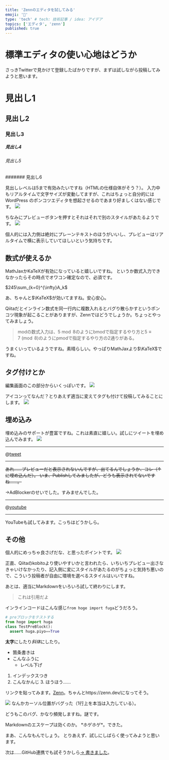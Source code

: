 ```yaml
---
title: 'Zennのエディタを試してみる'
emoji: '📄'
type: 'tech' # tech: 技術記事 / idea: アイデア
topics: ['エディタ', 'zenn']
published: true
---
```


# 標準エディタの使い心地はどうか

さっきTwitterで見かけて登録したばかりですが、まずは試しながら投稿してみようと思います。

# 見出し1

## 見出し2

### 見出し3

##### 見出し4

###### 見出し5

####### 見出し6

見出しレベルは5まで有効みたいですね（HTMLの仕様自体がそう？）。
入力中もリアルタイムで文字サイズが変動してますが、これはちょっと自分的には WordPress のポンコツエディタを想起させるのであまり好ましくはない感じです。
![](https://storage.googleapis.com/zenn-user-upload/z54eg19ib7nmmu2vsx5dkvh1sfbg)

ちなみにプレビューボタンを押すとそれはそれで別のスタイルがあたるようです。
![](https://storage.googleapis.com/zenn-user-upload/r8gu67bpw33cp37pyo5vkpdzyuih)

個人的には入力側は絶対にプレーンテキストのほうがいいし、プレビューはリアルタイムで横に表示していてほしいという気持ちです。

## 数式が使えるか

MathJaxかKaTeXが有効になっていると嬉しいですね。
というか数式入力できなかったらその時点でオワコン確定なので、必須です。

$245\sum_{k=0}^{\infty}A_k$

あ、ちゃんと$\KaTeX$が効いてますね。安心安心。

Qiitaだとインライン数式を同一行内に複数入れるとバグり散らかすというポンコツ現象が起こることがありますが、Zennではどうでしょうか。ちょっとやってみましょう。

> modの数式入力は、$5\bmod 8$のようにbmodで指定するやり方と$5\equiv7\pmod8$のようにpmodで指定するやり方の$2$通りがある。

うまくいっているようですね。素晴らしい。やっぱりMathJaxより$\KaTeX$ですね。

## タグ付けとか

編集画面のこの部分からいくっぽいです。
![](https://storage.googleapis.com/zenn-user-upload/xe43aizh5e5qa7dku2vn11h9nxli)

アイコンってなんだ？とりあえず適当に変えてタグも付けて投稿してみることにします。
![](https://storage.googleapis.com/zenn-user-upload/v3zo05lfsq8r1quqii1xrpldwc4q)

## 埋め込み

埋め込みのサポートが豊富ですね。これは素直に嬉しい。試しにツイートを埋め込んでみます。
![](https://storage.googleapis.com/zenn-user-upload/dvmnssk9nhbcz13whi72cuzz377v)

---

@[tweet](https://twitter.com/okinawa__noodle/status/1306232408803438594)

---

~~あれ……プレビューだと表示されないんですが、出てるんでしょうか、コレ（↑ に埋め込んだ）。
いま、Publishしてみましたが、どうも表示されてないですね……。~~

→AdBlockerのせいでした。すみませんでした。

---

@[youtube](tb5TYiruVmI)

---

YouTubeも試してみます。こっちはどうかしら。

## その他

個人的にめっちゃ良さげだな、と思ったポイントです。
![](https://storage.googleapis.com/zenn-user-upload/ltytndtxynfmxglavpnsyvsu53g2)

正直、Qiitaのkobitoより使いやすいかと言われたら、いちいちプレビュー出さなきゃいけなかったり、記入側に変にスタイルがあたるのがちょっと気持ち悪いので、こういう投稿者が自由に環境を選べるスタイルはいいですね。

あとは、適当にMarkdownをいろいろ試して終わりにします。

> これは引用だよ

インラインコードはこんな感じ`from hoge import fuga`どうだろう。

```python
# preブロックをテストする
from hoge import huga
class TestPreBlock():
  assert huga.piyo==True
```

**太字**にしたり*斜体*にしたり。

- 箇条書きは
- こんなふうに
  - レベル下げ

1. インデックスつき
2. こんなかんじ 3. ほうほう……

リンクを貼ってみます。[Zenn](https://zenn.dev/ 'Zenn')。ちゃんとhttps://zenn.dev/になってそう。

![](https://storage.googleapis.com/zenn-user-upload/ra8zj99kpp3zbijnszi1oouceeev)
なんかカーソル位置がバグった（1行上を本当は入力している）。

どうもこのバグ、かなり頻発しますね。謎です。

Markdownのエスケープは効くのか。 \*ホゲホゲ\*。できた。

まあ、こんなもんでしょう。
とりあえず、試しにしばらく使ってみようと思います。

次は……GitHub連携でも試そうかしら[→ 書きました](https://zenn.dev/thanai/articles/e084fc6382d428750f35)。

